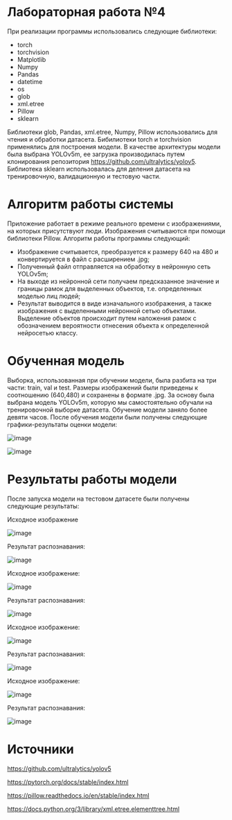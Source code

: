 # Лабораторная работа №4

При реализации программы использовались следующие библиотеки:
- torch
- torchvision
- Matplotlib
- Numpy
- Pandas
- datetime
- os
- glob
- xml.etree
- Pillow
- sklearn

Библиотеки glob, Pandas, xml.etree, Numpy, Pillow использовались для чтения и обработки датасета. Бибилиотеки torch и torchvision применялись для построения модели. В качестве архитектуры модели была выбрана YOLOv5m, ее загрузка производилась путем клонирования репозитория https://github.com/ultralytics/yolov5. Библиотека sklearn использовалась для деления датасета на тренировочную, валидационную и тестовую части.

# Алгоритм работы системы
Приложение работает в режиме реального времени с изображениями, на которых присутствуют люди. Изображения считываются при помощи библиотеки Pillow. Алгоритм работы программы следующий:
-	Изображение считывается, преобразуется к размеру 640 на 480 и конвертируется в файл с расширением .jpg;
-	Полученный файл отправляется на обработку в нейронную сеть YOLOv5m;
-	На выходе из нейронной сети получаем предсказанное значение и границы рамок для выделенных объектов, т.е. определенных моделью лиц людей;
-	Результат выводится в виде изначального изображения, а также изображения с выделенными нейронной сетью объектами. Выделение объектов происходит путем наложения рамок с обозначением вероятности отнесения объекта к определенной нейросетью классу.

# Обученная модель

Выборка, использованная при обучении модели, была разбита на три части: train, val и test. Размеры изображений были приведены к соотношению (640,480) и сохранены в формате .jpg.
За основу была выбрана модель YOLOv5m, которую мы самостоятельно обучали на тренировочной выборке датасета. Обучение модели заняло более девяти часов. После обучения модели были получены следующие графики-результаты оценки модели:

![image](https://user-images.githubusercontent.com/79449892/214305589-8831c4b8-4aef-4362-adf3-ef32a5c2b4cc.png)

![image](https://user-images.githubusercontent.com/79449892/214305507-51d039da-fbfd-483b-b8cc-73b21f5364b7.png)

# Результаты работы модели
После запуска модели на тестовом датасете были получены следующие результаты:

Исходное изображение

![image](https://user-images.githubusercontent.com/79449892/214305736-adca0e57-654a-4f66-a02b-ca35137f6276.png)

Результат распознавания:

![image](https://user-images.githubusercontent.com/79449892/214305796-1a685bf2-a4f5-4d94-97d1-bf1f38eb1e9d.png)

Исходное изображение:

![image](https://user-images.githubusercontent.com/79449892/214305943-1f2d46c9-7bf4-4012-868d-82ed23b1c6a0.png)

Результат распознавания:

![image](https://user-images.githubusercontent.com/79449892/214305996-a182fec0-7738-4938-b76b-b3cc94806078.png)

Исходное изображение:

![image](https://user-images.githubusercontent.com/79449892/214307005-22f8aa8a-40f6-4f53-a1de-2209d9b06d3a.png)

Результат распознавания:

![image](https://user-images.githubusercontent.com/79449892/214307063-39e6ce9f-d9b5-48c0-8d05-e5ee2c0f30da.png)

Исходное изображение:

![image](https://user-images.githubusercontent.com/79449892/214307181-70e845b4-2503-4590-8388-04c5166b5240.png)

Результат распознавания:

![image](https://user-images.githubusercontent.com/79449892/214307273-76fbaa03-8259-457e-9d8f-89dff165ad62.png)

# Источники

https://github.com/ultralytics/yolov5

https://pytorch.org/docs/stable/index.html

https://pillow.readthedocs.io/en/stable/index.html

https://docs.python.org/3/library/xml.etree.elementtree.html
